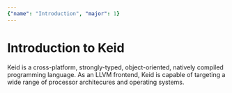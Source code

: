 ```yaml
---
{"name": "Introduction", "major": 1}
---
```


# Introduction to Keid

Keid is a cross-platform, strongly-typed, object-oriented, natively compiled programming language.
As an LLVM frontend, Keid is capable of targeting a wide range of processor architecures and operating systems.
